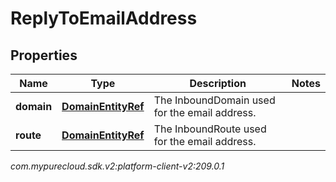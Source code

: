 # ReplyToEmailAddress


## Properties

| Name | Type | Description | Notes |
| ------------ | ------------- | ------------- | ------------- |
| **domain** | [**DomainEntityRef**](DomainEntityRef) | The InboundDomain used for the email address. |  |
| **route** | [**DomainEntityRef**](DomainEntityRef) | The InboundRoute used for the email address. |  |




_com.mypurecloud.sdk.v2:platform-client-v2:209.0.1_
